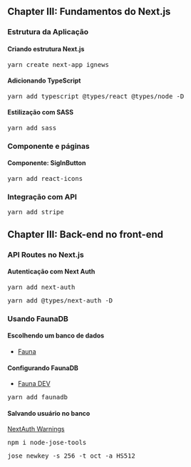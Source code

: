 ## Chapter III: Fundamentos do Next.js

### Estrutura da Aplicação

#### Criando estrutura Next.js
<pre>yarn create next-app ignews</pre>

#### Adicionando TypeScript
<pre>yarn add typescript @types/react @types/node -D</pre>

#### Estilização com SASS
<pre>yarn add sass</pre>

### Componente e páginas

#### Componente: SigInButton
<pre>yarn add react-icons</pre>

### Integração com API
<pre>yarn add stripe</pre>

## Chapter III: Back-end no front-end

### API Routes no Next.js

#### Autenticação com Next Auth
<pre>yarn add next-auth</pre>
<pre>yarn add @types/next-auth -D</pre>

### Usando FaunaDB

#### Escolhendo um banco de dados
- [Fauna](https://fauna.com/)

#### Configurando FaunaDB
- [Fauna DEV](https://docs.fauna.com/fauna/current/integrations/dev.html)
<pre>yarn add faunadb</pre>

#### Salvando usuário no banco
[NextAuth Warnings](https://next-auth.js.org/warnings)
<pre>npm i node-jose-tools</pre>
<pre>jose newkey -s 256 -t oct -a HS512</pre>


